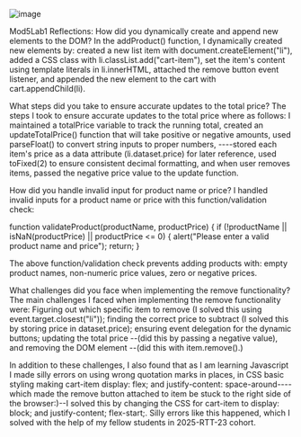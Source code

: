 ![image](https://github.com/user-attachments/assets/a0328b32-e2dc-4d61-8e5e-f53655557e43)


Mod5Lab1 Reflections:
How did you dynamically create and append new elements to the DOM? 
  In the addProduct() function, I dynamically created new elements by: created a new list item with document.createElement("li"), added a CSS class with 
  li.classList.add("cart-item"), set the item's content using template literals in li.innerHTML, attached the remove button event listener, and 
  appended the new element to the cart with cart.appendChild(li).

What steps did you take to ensure accurate updates to the total price? 
 The steps I took to ensure accurate updates to the total price where as follows:
 I maintained a totalPrice variable to track the running total, created an updateTotalPrice() function that will take positive or negative amounts, used 
 parseFloat() to convert string inputs to proper numbers, ----stored each item's price as a data attribute (li.dataset.price) for later reference, used toFixed(2) 
 to ensure consistent decimal formatting, and when user removes items, passed the negative price value to the update function.

How did you handle invalid input for product name or price? 
  I handled invalid inputs for a product name or price with this function/validation check: 

function validateProduct(productName, productPrice) {
  if (!productName || isNaN(productPrice) || productPrice <= 0) {
    alert("Please enter a valid product name and price");
    return;
  }

The above function/validation check prevents adding products with: empty product names, non-numeric price values, zero or negative prices.

What challenges did you face when implementing the remove functionality? 
  The main challenges I faced when implementing the remove functionality were: Figuring out which specific item to remove 
  (I solved this using event.target.closest("li")); finding the correct price to subtract (I solved this by storing price in dataset.price);
  ensuring event delegation for the dynamic buttons; updating the total price --(did this by passing a negative value), and removing the DOM element --(did this 
  with item.remove().) 

In addition to these challenges, I also found that as I am learning Javascript I made silly errors on using wrong  quotation marks in places, in CSS basic styling making cart-item
display: flex; and justify-content: space-around----which made the remove button attached to item be stuck to the right side of the browser:)--I solved this by changing the CSS for 
cart-item to display: block; and justify-content; flex-start;.  Silly errors like this happened, which I solved with the help of my fellow students in 2025-RTT-23 cohort.
